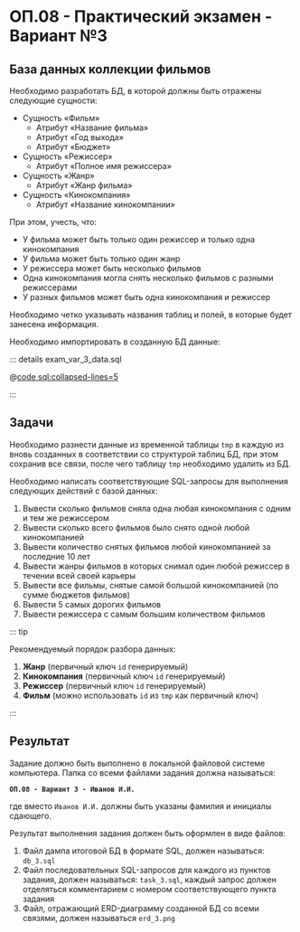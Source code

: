 <!-- @include: ./includes/_disclaimer.md -->

# ОП.08 - Практический экзамен - Вариант №3

## База данных коллекции фильмов

Необходимо разработать БД, в которой должны быть отражены следующие сущности:

- Сущность «Фильм»
  - Атрибут «Название фильма»
  - Атрибут «Год выхода»
  - Атрибут «Бюджет»
- Сущность «Режиссер»
  - Атрибут «Полное имя режиссера»
- Сущность «Жанр»
  - Атрибут «Жанр фильма»
- Сущность «Кинокомпания»
  - Атрибут «Название кинокомпании»

При этом, учесть, что:

- У фильма может быть только один режиссер и только одна кинокомпания
- У фильма может быть только один жанр
- У режиссера может быть несколько фильмов
- Одна кинокомпания могла снять несколько фильмов с разными режиссерами
- У разных фильмов может быть одна кинокомпания и режиссер

Необходимо четко указывать названия таблиц и полей, в которые будет занесена информация.

Необходимо импортировать в созданную БД данные:

::: details exam_var_3_data.sql

@[code sql:collapsed-lines=5](./includes/exam_var_3_data.sql)

:::

## Задачи

Необходимо разнести данные из временной таблицы `tmp` в каждую из вновь созданных в соответствии со структурой таблиц БД, при этом сохранив все связи, после чего таблицу `tmp` необходимо удалить из БД.

Необходимо написать соответствующие SQL-запросы для выполнения следующих действий с базой данных:

1. Вывести сколько фильмов сняла одна любая кинокомпания с одним и тем же режиссером
2. Вывести сколько всего фильмов было снято одной любой кинокомпанией
3. Вывести количество снятых фильмов любой кинокомпанией за последние 10 лет
4. Вывести жанры фильмов в которых снимал один любой режиссер в течении всей своей карьеры
5. Вывести все фильмы, снятые самой большой кинокомпанией (по сумме бюджетов фильмов)
6. Вывести 5 самых дорогих фильмов
7. Вывести режиссера с самым большим количеством фильмов

::: tip

Рекомендуемый порядок разбора данных:

1. __Жанр__ (первичный ключ `id` генерируемый)
2. __Кинокомпания__ (первичный ключ `id` генерируемый)
3. __Режиссер__ (первичный ключ `id` генерируемый)
4. __Фильм__ (можно использовать `id` из `tmp` как первичный ключ)

:::

## Результат

Задание должно быть выполнено в локальной файловой системе компьютера. Папка со всеми файлами задания должна называться:

__`ОП.08 - Вариант 3 - Иванов И.И.`__

где вместо `Иванов И.И.` должны быть указаны фамилия и инициалы сдающего.

Результат выполнения задания должен быть оформлен в виде файлов:

1. Файл дампа итоговой БД в формате SQL, должен называться: `db_3.sql`
2. Файл последовательных SQL-запросов для каждого из пунктов задания, должен называться: `task_3.sql`, каждый запрос должен отделяться комментарием с номером соответствующего пункта задания
3. Файл, отражающий ERD-диаграмму созданной БД со всеми связями, должен называться `erd_3.png`

